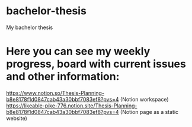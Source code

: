 # bachelor-thesis
My bachelor thesis


# Here you can see my weekly progress, board with current issues and other information:  
https://www.notion.so/Thesis-Planning-b8e8178f1d0847cab43a30bbf7083ef8?pvs=4  (Notion workspace)
https://likeable-pike-776.notion.site/Thesis-Planning-b8e8178f1d0847cab43a30bbf7083ef8?pvs=4 (Notion page as a static website)
